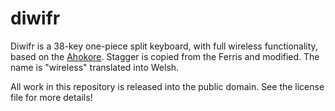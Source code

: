   # diwifr

Diwifr is a 38-key one-piece split keyboard, with full wireless functionality, based on the [Ahokore](https://github.com/dezlidezlidezli/ahokore). Stagger is copied from the Ferris and modified. The name is "wireless" translated into Welsh.

All work in this repository is released into the public domain. See the license file for more details!
